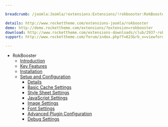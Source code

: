 ```yaml
---

breadcrumb: /joomla:Joomla/!extensions:Extensions/!rokbooster:RokBooster

details: http://www.rockettheme.com/extensions-joomla/rokbooster
demo: http://demo.rockettheme.com/extensions/?extension=rokbooster
download: http://www.rockettheme.com/extensions-downloads/club/2937-rokbooster
support: http://www.rockettheme.com/forum/index.php?f=623&rb_v=viewforum

---
```


* RokBooster
    * [Introduction]()
    * [Key Features](INDEX.md#key-features)
    * [Installation](INDEX.md#how-to-install)
    * [Setup and Configuration](rokbooster_use.md)
    	* [Details](rokbooster_use.md#details)
    	* [Basic Cache Settings](rokbooster_use.md#basic-cache-settings)
    	* [Style Sheet Settings](rokbooster_use.md#style-sheet-settings)
    	* [JavaScript Settings](rokbooster_use.md##javascript-settings)
    	* [Image Settings](rokbooster_use.md#image-settings)
    	* [Font Settings](rokbooster_use.md#font-settings)
    	* [Advanced Plugin Configuration](rokbooster_use.md#advanced-plugin-configuration)
    	* [Debug Settings](rokbooster_use.md#debug-settings)